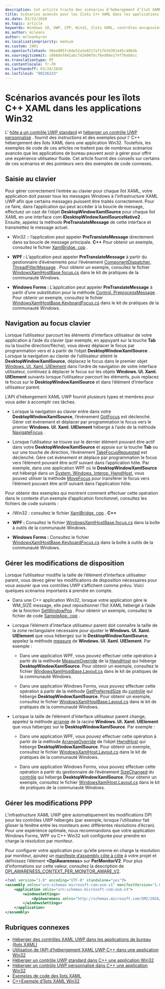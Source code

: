 ```yaml
---
description: Cet article traite des scénarios d’hébergement d’îlot XAML C++ avancés pour les applications Win32.
title: Scénarios avancés pour les îlots C++ XAML dans les applications Win32
ms.date: 03/23/2020
ms.topic: article
keywords: Windows 10, UWP, CPP, Win32, îlots XAML, contrôles encapsulés, contrôles standard
ms.author: mcleans
author: mcleanbyron
ms.localizationpriority: medium
ms.custom: 19H1
ms.openlocfilehash: 50ee005fc0de52a3e0217a71fb3d391445c486db
ms.sourcegitcommit: c660def841abc742600fbcf6ed98e1f4f7beb8cc
ms.translationtype: MT
ms.contentlocale: fr-FR
ms.lasthandoff: 03/24/2020
ms.locfileid: "80226233"
---
```

# <a name="advanced-scenarios-for-xaml-islands-in-c-win32-apps"></a>Scénarios avancés pour les îlots C++ XAML dans les applications Win32

L' [hôte a un contrôle UWP standard](host-standard-control-with-xaml-islands-cpp.md) et [héberger un contrôle UWP personnalisé](host-custom-control-with-xaml-islands-cpp.md) . fournit des instructions et des exemples pour l' C++ hébergement des îlots XAML dans une application Win32. Toutefois, les exemples de code de ces articles ne traitent pas de nombreux scénarios avancés que les applications de bureau peuvent avoir à gérer pour offrir une expérience utilisateur fluide. Cet article fournit des conseils sur certains de ces scénarios et des pointeurs vers des exemples de code connexes.

## <a name="keyboard-input"></a>Saisie au clavier

Pour gérer correctement l’entrée au clavier pour chaque îlot XAML, votre application doit passer tous les messages Windows à l’infrastructure XAML UWP afin que certains messages puissent être traités correctement. Pour ce faire, dans l’application qui peut accéder à la boucle de message, effectuez un cast de l’objet **DesktopWindowXamlSource** pour chaque îlot XAML en une interface com **IDesktopWindowXamlSourceNative2** . Ensuite, appelez la méthode **PreTranslateMessage** de cette interface et transmettez le message actuel.

  * Win32 :: l’application peut appeler **PreTranslateMessage** directement dans sa boucle de message principale. **C++** Pour obtenir un exemple, consultez le fichier [XamlBridge. cpp](https://github.com/microsoft/Xaml-Islands-Samples/blob/master/Samples/Win32/SampleCppApp/XamlBridge.cpp#L16) .

  * **WPF :** L’application peut appeler **PreTranslateMessage** à partir du gestionnaire d’événements pour l’événement [ComponentDispatcher. ThreadFilterMessage](https://docs.microsoft.com/dotnet/api/system.windows.interop.componentdispatcher.threadfiltermessage) . Pour obtenir un exemple, consultez le fichier [WindowsXamlHostBase.focus.cs](https://github.com/windows-toolkit/Microsoft.Toolkit.Win32/blob/master/Microsoft.Toolkit.Wpf.UI.XamlHost/WindowsXamlHostBase.Focus.cs#L177) dans le kit de pratiques de la communauté Windows.

  * **Windows Forms :** L’application peut appeler **PreTranslateMessage** à partir d’une substitution pour la méthode [Control. PreprocessMessage](https://docs.microsoft.com/dotnet/api/system.windows.forms.control.preprocessmessage) . Pour obtenir un exemple, consultez le fichier [WindowsXamlHostBase.KeyboardFocus.cs](https://github.com/windows-toolkit/Microsoft.Toolkit.Win32/blob/master/Microsoft.Toolkit.Forms.UI.XamlHost/WindowsXamlHostBase.KeyboardFocus.cs#L100) dans le kit de pratiques de la communauté Windows.

## <a name="keyboard-focus-navigation"></a>Navigation au focus clavier

Lorsque l’utilisateur parcourt les éléments d’interface utilisateur de votre application à l’aide du clavier (par exemple, en appuyant sur la touche **Tab** ou la touche direction/flèche), vous devez déplacer le focus par programmation vers et à partir de l’objet **DesktopWindowXamlSource** . Lorsque la navigation au clavier de l’utilisateur atteint le **DesktopWindowXamlSource**, déplacez le focus dans le premier objet [Windows. UI. Xaml. UIElement](https://docs.microsoft.com/uwp/api/windows.ui.xaml.uielement) dans l’ordre de navigation de votre interface utilisateur, continuez à déplacer le focus sur les objets **Windows. UI. Xaml. UIElement** suivants lorsque l’utilisateur parcourt les éléments, puis replacez le focus sur le **DesktopWindowXamlSource** et dans l’élément d’interface utilisateur parent.  

L’API d’hébergement XAML UWP fournit plusieurs types et membres pour vous aider à accomplir ces tâches.

* Lorsque la navigation au clavier entre dans votre **DesktopWindowXamlSource**, l’événement [GotFocus](https://docs.microsoft.com/uwp/api/windows.ui.xaml.hosting.desktopwindowxamlsource.gotfocus) est déclenché. Gérer cet événement et déplacer par programmation le focus vers le premier **Windows. UI. Xaml. UIElement** hébergé à l’aide de la méthode [NavigateFocus](https://docs.microsoft.com/uwp/api/windows.ui.xaml.hosting.desktopwindowxamlsource.navigatefocus) .

* Lorsque l’utilisateur se trouve sur le dernier élément pouvant être actif dans votre **DesktopWindowXamlSource** et appuie sur la touche **Tab** ou sur une touche de direction, l’événement [TakeFocusRequested](https://docs.microsoft.com/uwp/api/windows.ui.xaml.hosting.desktopwindowxamlsource.takefocusrequested) est déclenché. Gère cet événement et déplace par programmation le focus vers l’élément pouvant être actif suivant dans l’application hôte. Par exemple, dans une application WPF où le **DesktopWindowXamlSource** est hébergé dans un [System. Windows. Interop. HwndHost](https://docs.microsoft.com/dotnet/api/system.windows.interop.hwndhost), vous pouvez utiliser la méthode [MoveFocus](https://docs.microsoft.com/dotnet/api/system.windows.frameworkelement.movefocus) pour transférer le focus vers l’élément pouvant être actif suivant dans l’application hôte.

Pour obtenir des exemples qui montrent comment effectuer cette opération dans le contexte d’un exemple d’application fonctionnel, consultez les fichiers de code suivants :

  * /Win32 : consultez le fichier [XamlBridge. cpp](https://github.com/microsoft/Xaml-Islands-Samples/blob/master/Samples/Win32/SampleCppApp/XamlBridge.cpp) .  **C++**

  * **WPF :** Consultez le fichier [WindowsXamlHostBase.focus.cs](https://github.com/windows-toolkit/Microsoft.Toolkit.Win32/blob/master/Microsoft.Toolkit.Wpf.UI.XamlHost/WindowsXamlHostBase.Focus.cs) dans la boîte à outils de la communauté Windows.  

  * **Windows Forms :** Consultez le fichier [WindowsXamlHostBase.KeyboardFocus.cs](https://github.com/windows-toolkit/Microsoft.Toolkit.Win32/blob/master/Microsoft.Toolkit.Forms.UI.XamlHost/WindowsXamlHostBase.KeyboardFocus.cs) dans la boîte à outils de la communauté Windows.

## <a name="handle-layout-changes"></a>Gérer les modifications de disposition

Lorsque l’utilisateur modifie la taille de l’élément d’interface utilisateur parent, vous devez gérer les modifications de disposition nécessaires pour vous assurer que vos contrôles UWP s’affichent comme prévu. Voici quelques scénarios importants à prendre en compte.

* Dans une C++ application Win32, lorsque votre application gère le WM_SIZE message, elle peut repositionner l’îlot XAML hébergé à l’aide de la fonction [SetWindowPos](https://docs.microsoft.com/windows/desktop/api/winuser/nf-winuser-setwindowpos) . Pour obtenir un exemple, consultez le fichier de code [SampleApp. cpp](https://github.com/microsoft/Xaml-Islands-Samples/blob/master/Samples/Win32/SampleCppApp/SampleApp.cpp#L170) .

* Lorsque l’élément d’interface utilisateur parent doit connaître la taille de la zone rectangulaire nécessaire pour ajuster le **Windows. UI. Xaml. UIElement** que vous hébergez sur le **DesktopWindowXamlSource**, appelez la méthode [measure](https://docs.microsoft.com/uwp/api/windows.ui.xaml.uielement.measure) de **Windows. UI. Xaml. UIElement**. Par exemple :

    * Dans une application WPF, vous pouvez effectuer cette opération à partir de la méthode [MeasureOverride](https://docs.microsoft.com/dotnet/api/system.windows.frameworkelement.measureoverride) de la [HwndHost](https://docs.microsoft.com/dotnet/api/system.windows.interop.hwndhost) qui héberge **DesktopWindowXamlSource**. Pour obtenir un exemple, consultez le fichier [WindowsXamlHostBase.Layout.cs](https://github.com/windows-toolkit/Microsoft.Toolkit.Win32/blob/master/Microsoft.Toolkit.Wpf.UI.XamlHost/WindowsXamlHostBase.Layout.cs) dans le kit de pratiques de la communauté Windows.

    * Dans une application Windows Forms, vous pouvez effectuer cette opération à partir de la méthode [GetPreferredSize](https://docs.microsoft.com/dotnet/api/system.windows.forms.control.getpreferredsize) du [contrôle](https://docs.microsoft.com/dotnet/api/system.windows.forms.control) qui héberge **DesktopWindowXamlSource**. Pour obtenir un exemple, consultez le fichier [WindowsXamlHostBase.Layout.cs](https://github.com/windows-toolkit/Microsoft.Toolkit.Win32/blob/master/Microsoft.Toolkit.Forms.UI.XamlHost/WindowsXamlHostBase.Layout.cs) dans le kit de pratiques de la communauté Windows.

* Lorsque la taille de l’élément d’interface utilisateur parent change, appelez la méthode [arrange](https://docs.microsoft.com/uwp/api/windows.ui.xaml.uielement.arrange) de la racine **Windows. UI. Xaml. UIElement** que vous hébergez sur le **DesktopWindowXamlSource**. Par exemple :

    * Dans une application WPF, vous pouvez effectuer cette opération à partir de la méthode [ArrangeOverride](https://docs.microsoft.com/dotnet/api/system.windows.frameworkelement.arrangeoverride) de l’objet [HwndHost](https://docs.microsoft.com/dotnet/api/system.windows.interop.hwndhost) qui héberge **DesktopWindowXamlSource**. Pour obtenir un exemple, consultez le fichier [WindowsXamlHost.Layout.cs](https://github.com/windows-toolkit/Microsoft.Toolkit.Win32/blob/master/Microsoft.Toolkit.Wpf.UI.XamlHost/WindowsXamlHostBase.Layout.cs) dans le kit de pratiques de la communauté Windows.

    * Dans une application Windows Forms, vous pouvez effectuer cette opération à partir du gestionnaire de l’événement [SizeChanged](https://docs.microsoft.com/dotnet/api/system.windows.forms.control.sizechanged) du [contrôle](https://docs.microsoft.com/dotnet/api/system.windows.forms.control) qui héberge **DesktopWindowXamlSource**. Pour obtenir un exemple, consultez le fichier [WindowsXamlHost.Layout.cs](https://github.com/windows-toolkit/Microsoft.Toolkit.Win32/blob/master/Microsoft.Toolkit.Forms.UI.XamlHost/WindowsXamlHostBase.Layout.cs) dans le kit de pratiques de la communauté Windows.

## <a name="handle-dpi-changes"></a>Gérer les modifications PPP

L’infrastructure XAML UWP gère automatiquement les modifications DPI pour les contrôles UWP hébergés (par exemple, lorsque l’utilisateur fait glisser la fenêtre entre les moniteurs avec différentes résolutions d’écran). Pour une expérience optimale, nous recommandons que votre application Windows Forms, WPF ou C++ Win32 soit configurée pour prendre en charge la résolution par moniteur.

Pour configurer votre application pour qu’elle prenne en charge la résolution par moniteur, ajoutez un [manifeste d’assembly côte à côte](https://docs.microsoft.com/windows/desktop/SbsCs/application-manifests) à votre projet et définissez l’élément **\<DpiAwareness\>** sur **PerMonitorV2**. Pour plus d’informations sur cette valeur, consultez la description de [DPI_AWARENESS_CONTEXT_PER_MONITOR_AWARE_V2](https://docs.microsoft.com/windows/desktop/hidpi/dpi-awareness-context).

```xml
<?xml version="1.0" encoding="UTF-8" standalone="yes"?>
<assembly xmlns="urn:schemas-microsoft-com:asm.v1" manifestVersion="1.0">
    <application xmlns="urn:schemas-microsoft-com:asm.v3">
        <windowsSettings>
            <dpiAwareness xmlns="http://schemas.microsoft.com/SMI/2016/WindowsSettings">PerMonitorV2</dpiAwareness>
        </windowsSettings>
    </application>
</assembly>
```

## <a name="related-topics"></a>Rubriques connexes

* [Héberger des contrôles XAML UWP dans les applications de bureau (îlots XAML)](xaml-islands.md)
* [Utilisation de l’API d’hébergement XAML UWP C++ dans une application Win32](using-the-xaml-hosting-api.md)
* [Héberger un contrôle UWP standard dans C++ une application Win32](host-standard-control-with-xaml-islands-cpp.md)
* [Héberger un contrôle UWP personnalisé dans C++ une application Win32](host-custom-control-with-xaml-islands-cpp.md)
* [Exemples de code des îlots XAML](https://github.com/microsoft/Xaml-Islands-Samples)
* [C++Exemple d’îlots XAML Win32](https://github.com/microsoft/Xaml-Islands-Samples/tree/master/Samples/Win32/SampleCppApp)
